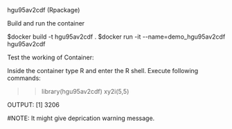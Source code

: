 hgu95av2cdf (Rpackage)

Build and run the container

$docker build -t hgu95av2cdf .
$docker run -it --name=demo_hgu95av2cdf hgu95av2cdf

Test the working of Container:

Inside the container type R and enter the R shell. Execute following commands:

>> library(hgu95av2cdf)
>> xy2i(5,5)

OUTPUT:
[1] 3206

#NOTE: It might give deprication warning message.
